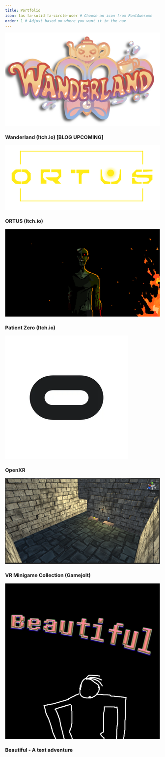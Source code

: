 ```yaml
---
title: Portfolio
icon: fas fa-solid fa-circle-user # Choose an icon from FontAwesome
order: 1 # Adjust based on where you want it in the nav
---
```

<link rel="stylesheet" href="/assets/css/cards.css"> 

  
  
<div class="projects-container">
<div class="card-wrapper">
    <div class="project-card">
      <img src="/assets/Thumbnails/Wanderland.png" alt="">
      <h3>Wanderland (Itch.io) [BLOG UPCOMING]</h3>
      <a href="https://knippa.itch.io/xrwanderland" class="card-link" target="_blank"></a>
    </div></div>
<div class="card-wrapper">
    <div class="project-card">
      <img src="/assets/Thumbnails/Ortus.png" alt="">
      <h3>ORTUS (Itch.io)</h3>
      <!--opens in new tab when using target="_blank"-->
      <a href="https://buas.itch.io/team-cumin" class="card-link" target="_blank"></a>
    </div></div>
<div class="card-wrapper">
    <div class="project-card">
      <img src="/assets/Thumbnails/PatientZero.png" alt="">
      <h3>Patient Zero (Itch.io)</h3>
      <!--opens in new tab when using target="_blank"-->
      <a href="https://buas.itch.io/team-cumin" class="card-link" target="_blank"></a>
    </div></div>
<div class="card-wrapper">
    <div class="project-card">
      <img src="/assets/Thumbnails/OpenXRCpp.png" alt="">
      <h3>OpenXR</h3>
      <a href="/posts/OpenXrCustomEngine/" class="card-link"></a>
    </div></div>
<div class="card-wrapper">
    <div class="project-card">
      <img src="/assets/Thumbnails/UnityVrDemo.png" alt="">
      <h3>VR Minigame Collection (Gamejolt)</h3>
      <!--opens in new tab when using target="_blank"-->
      <a href="https://gamejolt.com/games/VR-Minigame-Collection/602509" class="card-link" target="_blank"></a>
    </div></div>
<div class="card-wrapper">
    <div class="project-card">
      <img src="/assets/Thumbnails/Beautiful.png" alt="">
      <h3>Beautiful - A text adventure</h3>
      <!--opens in new tab when using target="_blank"-->
      <a href="https://gamejolt.com/games/VR-Minigame-Collection/602509" class="card-link" target="_blank"></a>
    </div></div>


<!--end of projects-container-->
</div>